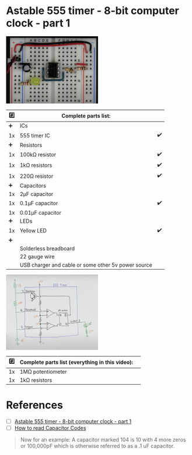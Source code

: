 # Astable 555 timer - 8-bit computer clock - part 1



<img src=images/BB_Intro.png width=50% height=50% > </img>

| :hash: | Complete parts list: | |
|-|-|-|
| ➕ | ICs                         |
| 1x | 555 timer IC      | :heavy_check_mark: |
| ➕ | Resistors                         |
| 1x | 100kΩ resistor                    | :heavy_check_mark: |
| 1x |   1kΩ resistors                   | :heavy_check_mark: |
| 1x |  220Ω resistor                    | :heavy_check_mark: |
| ➕ | Capacitors                        |
| 1x | 2µF capacitor                     |
| 1x | 0.1µF capacitor                   | :heavy_check_mark: |
| 1x | 0.01µF capacitor                  |
| ➕ | LEDs                              |
| 1x | Yellow LED                        | :heavy_check_mark: |
| ➕ |  |
|    | Solderless breadboard |
|    | 22 gauge wire |
|    | USB charger and cable or some other 5v power source |

<img src=images/BB_Intro_schematics.png width=50% height=50% > </img>

| :hash: | Complete parts list (everything in this video): | |
|-|-|-|
| 1x | 1MΩ potentiometer |
| 1x | 1kΩ resistors |

# References

- [ ] [Astable 555 timer - 8-bit computer clock - part 1](https://youtu.be/kRlSFm519Bo?si=xiqyJRyITyVJ3dw3)
- [ ] [How to read Capacitor Codes](http://www.ece.iit.edu/~ece312/Capcitor%20Value%20Codes.htm)
 > Now for an example: A capacitor marked 104 is 10 with 4 more zeros or 100,000pF which is otherwise referred to as a .1 uF capacitor.

